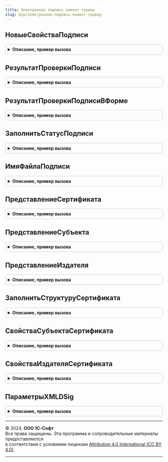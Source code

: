 ```yaml
---
title: Электронная подпись клиент сервер
slug: bsp/электронная-подпись-клиент-сервер
---
```



## НовыеСвойстваПодписи
<details style="margin: 1em 0; padding: 0.5em; border: 1px solid #ccc; border-radius: 6px;">

<summary style="font-weight: bold; cursor: pointer;">Описание, пример вызова</summary>

```bsl

// Конструктор параметра СвойстваПодписи для добавления и обновления данных электронной подписи.
// Содержит развернутое описание подписи.
//
// Возвращаемое значение:
//   Структура:
//     * Подпись             - ДвоичныеДанные - результат подписания.
//                           - Строка - подписанный КонвертXML, если передавался в данных.
//     * УстановившийПодпись - СправочникСсылка.Пользователи - пользователь, который
//                           подписал объект информационной базы.
//     * Комментарий         - Строка - комментарий, если он был введен при подписании.
//     * ИмяФайлаПодписи     - Строка - если подпись добавлена из файла.
//     * ДатаПодписи         - Дата - дата, когда подпись была сделана. Имеет смысл для случаев,
//                           когда дату невозможно извлечь из данных подписи.
//     * ПропуститьПриПродлении - Булево - не подлежит усовершенствованию, например,
//                                достоверность обеспечивается оператором электронного документооборота.
//
//     Используются при обновлении результата проверки подписи:
//     * ДатаПроверкиПодписи - Дата - дата последней проверки подписи.
//     * ПодписьВерна        - Булево - результат последней проверки подписи.
//     * ТребуетсяПроверка   - Булево - не удалось проверить подпись.
//     * ПодписьМатематическиВерна - Булево - вычисляется при проверке подписи без дополнительных атрибутов.
//     * ОшибкаМатематическойПроверкиПодписи - Строка - ошибка при ПроверитьПодпись с флагом
//                                                      ПроверитьДополнительныеАтрибуты = Ложь
//     * ОшибкаПроверкиДополнительныхАтрибутов - Строка - ошибка при проверке сертификата и атрибутов
//                                                        усовершенствованной подписи, таких как метка времени.
//     * ДополнительныеАтрибутыПровереныВручную - Булево - признак ПодписьВерна в части доп. атрибутов установлен
//         вручную (в случае ПодписьМатематическиВерна = Ложь - Исключение при ручной установке)
//     * АвторРучнойПроверкиДополнительныхАтрибутов - СправочникСсылка.Пользователи
//     * ОбоснованиеРучнойПроверкиДополнительныхАтрибутов - Строка - ссылка на организацию, подтвердившую достоверность
//                                                                   подписи, например, Оператор ЭДО
//
//     Используются при обновлении усовершенствованной подписи:
//     * ПодписанныйОбъект   - ОпределяемыйТип.ПодписанныйОбъект - объект, с которым связана подпись.
//                             Игнорируется в методах, в которые объект передается как параметр.
//     * ПорядковыйНомер     - Число - идентификатор подписи, по которому можно упорядочивать их в списке.
//                             Не заполнен, если подпись не связана с объектом.
//     * ОшибкаПриАвтоматическомПродлении - Булево - не использовать, служебный, заполняется регламентным заданием.
//     Используются для связи с машиночитаемой доверенностью:
//     * ИдентификаторПодписи - УникальныйИдентификатор
//     * РезультатПроверкиПодписиПоМЧД - Массив из Структура, Структура - МашиночитаемыеДоверенностиФНС.РезультатПроверкиПодписиПоМЧД
//
//     Производные свойства подписи:
//     * ТипПодписи          - ПеречислениеСсылка.ТипыПодписиКриптографии
//     * СрокДействияПоследнейМеткиВремени - Дата - срок действия сертификата, которым подписана
//                                           последняя метка времени (или пустая дата, если нет метки времени),
//                                           если удалось определить с помощью МенеджерКриптографии
//     * Сертификат          - ХранилищеЗначения - содержит выгрузку сертификата,
//                             который использовался для подписания (содержится в подписи).
//                           - ДвоичныеДанные
//     * Отпечаток           - Строка - отпечаток сертификата в формате строки Base64.
//     * КомуВыданСертификат - Строка - представление субъекта, полученное из двоичных данных сертификата.
//     * ОписаниеСертификата - Структура - свойство, требуемое для сертификатов, которые
//                             не могут быть переданы в метод платформы СертификатКриптографии, со свойствами:
//        ** СерийныйНомер  - Строка - серийный номер сертификата, как у объекта платформы СертификатКриптографии.
//        ** КемВыдан       - Строка - как возвращает функция ПредставлениеИздателя.
//        ** КомуВыдан      - Строка - как возвращает функция ПредставлениеСубъекта.
//        ** ДатаНачала     - Строка - дата сертификата, как у объекта платформы СертификатКриптографии в формате "ДЛФ=D".
//        ** ДатаОкончания  - Строка - дата сертификата, как у объекта платформы СертификатКриптографии в формате "ДЛФ=D".
//        ** ДействителенДо - Строка - (необязательный) минимальная дата из дат окончания открытого и закрытого ключа
//                                     (если указана в сертификате) в формате "ДЛФ=D".
//
Функция НовыеСвойстваПодписи() Экспорт
```

Пример вызова
```bsl
Результат = ЭлектроннаяПодписьКлиентСервер.НовыеСвойстваПодписи() 
```
</details>

## РезультатПроверкиПодписи
<details style="margin: 1em 0; padding: 0.5em; border: 1px solid #ccc; border-radius: 6px;">

<summary style="font-weight: bold; cursor: pointer;">Описание, пример вызова</summary>

```bsl

// Результат проверки подписи.
//
// Возвращаемое значение:
//  Структура:
//   * Результат - Булево     - Истина, если проверка выполнена успешно.
//             - Строка       - описание ошибки проверки подписи.
//             - Неопределено - не удалось получить менеджер криптографии (когда не указан).
//   * ПодписьВерна        - Булево, Неопределено - результат последней проверки подписи.
//   * СертификатОтозван   - Булево - ошибка связана с тем, что сертификат отозван.
//   * ТребуетсяПроверка   - Булево - не удалось проверить подпись.
//   * ПодписьМатематическиВерна - Булево - вычисляется при проверке подписи без проверки сертификатов
//                                           и атрибутов усовершенствованной подписи, таких как метка времени.
//   * ОшибкаМатематическойПроверкиПодписи - Строка - ошибка при ПроверитьПодпись с флагом
//                                                    ПроверитьДополнительныеАтрибуты = Ложь
//   * ОшибкаПроверкиДополнительныхАтрибутов - Строка - ошибка при проверке сертификата и атрибутов усовершенствованной
//                                                      подписи, таких как метка времени.
//   * ПараметрыПроверкиСертификата - см. ЭлектроннаяПодписьКлиент.ПараметрыПроверкиПодписи.ПроверятьСертификат
//
//   * ТипПодписи          - ПеречислениеСсылка.ТипыПодписиКриптографии - не заполнен при проверке подписей конверта XML.
//   * СрокДействияПоследнейМеткиВремени - Дата - срок действия сертификата, которым подписана
//    последняя метка времени (или пустая дата, если нет метки времени), если удалось определить с помощью МенеджерКриптографии.
//   * НеподтвержденнаяДатаПодписи - Дата - неподтвержденная дата подписи.
//                                 - Неопределено - неподтвержденная дата подписи отсутствует в данных подписи и для
//                                                конверта XML.
//   * ДатаПодписиИзМетки  - Дата - дата самой ранней метки времени.
//                         - Неопределено - метка времени отсутствует в данных подписи и при проверке конверта XML.
//   * Сертификат          - ДвоичныеДанные - сертификат подписанта
//   * Отпечаток           - Строка - отпечаток сертификата в формате строки Base64.
//   * КомуВыданСертификат - Строка - представление субъекта, полученное из двоичных данных сертификата.
//
Функция РезультатПроверкиПодписи() Экспорт
```

Пример вызова
```bsl
Результат = ЭлектроннаяПодписьКлиентСервер.РезультатПроверкиПодписи() 
```
</details>

## РезультатПроверкиПодписиВФорме
<details style="margin: 1em 0; padding: 0.5em; border: 1px solid #ccc; border-radius: 6px;">

<summary style="font-weight: bold; cursor: pointer;">Описание, пример вызова</summary>

```bsl

// Конструктор для заполнения результата проверки подписи в форме.
//
// Возвращаемое значение:
//  Структура - результат проверки подписи в форме:
//   * ПорядковыйНомер - см. НовыеСвойстваПодписи.ПорядковыйНомер
//   * Объект - см. НовыеСвойстваПодписи.ПодписанныйОбъект
//   * ДатаПодписи - см. НовыеСвойстваПодписи.ДатаПодписи
//   * Комментарий - см. НовыеСвойстваПодписи.Комментарий
//   * АдресПодписи - Строка - адрес подписи во временном хранилище.
//   * Отпечаток - см. НовыеСвойстваПодписи.Отпечаток
//   * АдресСертификата - Строка - адрес сертификата во временном хранилище.
//   * ПодписьВерна - см. НовыеСвойстваПодписи.ПодписьВерна
//   * ДатаПроверкиПодписи - см. НовыеСвойстваПодписи.ДатаПроверкиПодписи
//   * КомуВыданСертификат - см. НовыеСвойстваПодписи.КомуВыданСертификат
//   * ТребуетсяПроверка - см. НовыеСвойстваПодписи.ТребуетсяПроверка
//   * УстановившийПодпись - см. НовыеСвойстваПодписи.УстановившийПодпись
//   * ТипПодписи - см. НовыеСвойстваПодписи.ТипПодписи
//   * СрокДействияПоследнейМеткиВремени - см. НовыеСвойстваПодписи.СрокДействияПоследнейМеткиВремени
//   * МашиночитаемаяДоверенность - СправочникСсылка.МашиночитаемыеДоверенности
//   * МашиночитаемаяДоверенностьВерна - Булево
//   * РезультатПроверкиПодписиПоМЧД - см. НовыеСвойстваПодписи.РезультатПроверкиПодписиПоМЧД
//   * РезультатПроверки - Структура - свойства результата проверки подписи для хранения в базе:
//     ** ПодписьМатематическиВерна - Булево
//     ** ОшибкаМатематическойПроверкиПодписи - Строка - текст ошибки.
//     ** ОшибкаПроверкиДополнительныхАтрибутов - Строка - текст ошибки.
//     ** ДополнительныеАтрибутыПровереныВручную - Булево - признак ручной проверки подписи.
//     ** АвторРучнойПроверкиДополнительныхАтрибутов - СправочникСсылка.Пользователи
//     ** ОбоснованиеРучнойПроверкиДополнительныхАтрибутов - Строка
//   * РезультатПроверкиКраткий - Строка - для отображения результата проверки подписи в форме.
//
Функция РезультатПроверкиПодписиВФорме() Экспорт
```

Пример вызова
```bsl
Результат = ЭлектроннаяПодписьКлиентСервер.РезультатПроверкиПодписиВФорме() 
```
</details>

## ЗаполнитьСтатусПодписи
<details style="margin: 1em 0; padding: 0.5em; border: 1px solid #ccc; border-radius: 6px;">

<summary style="font-weight: bold; cursor: pointer;">Описание, пример вызова</summary>

```bsl

// Заполняет для отображения в форме текст проверки подписи и помещает его в атрибут РезультатПроверкиКраткий .
//
// Параметры:
//  СвойстваПодписи - см. РезультатПроверкиПодписиВФорме
//  ДатаСеанса - Дата
//
Процедура ЗаполнитьСтатусПодписи(СвойстваПодписи, ДатаСеанса) Экспорт
```

Пример вызова
```bsl
ЭлектроннаяПодписьКлиентСервер.ЗаполнитьСтатусПодписи(СвойстваПодписи, ДатаСеанса) 
```
</details>

## ИмяФайлаПодписи
<details style="margin: 1em 0; padding: 0.5em; border: 1px solid #ccc; border-radius: 6px;">

<summary style="font-weight: bold; cursor: pointer;">Описание, пример вызова</summary>

```bsl

// Формирует имя файла подписи по шаблону.
//
// Параметры:
//  ИмяБезРасширения			 - Строка - исходное имя файла без расширения. Например, ПодписанныйОбъект.Наименование.
//  КомуВыданСертификат			 - Строка - владелец сертификата (фамилия, имя, организация, должность).
//  РасширениеДляФайловПодписи	 - Строка - расширение для файлов подписи, добавляемое к имени файла.
//  ТребуетсяРазделитель		 - Булево - признак дополнительной установки разделителя в имени файла.
//
// Возвращаемое значение:
//  Строка
//
Функция ИмяФайлаПодписи(ИмяБезРасширения, КомуВыданСертификат, РасширениеДляФайловПодписи, ТребуетсяРазделитель = Истина) Экспорт
```

Пример вызова
```bsl
Результат = ЭлектроннаяПодписьКлиентСервер.ИмяФайлаПодписи(ИмяБезРасширения, КомуВыданСертификат, РасширениеДляФайловПодписи, ТребуетсяРазделитель);
```
</details>

## ПредставлениеСертификата
<details style="margin: 1em 0; padding: 0.5em; border: 1px solid #ccc; border-radius: 6px;">

<summary style="font-weight: bold; cursor: pointer;">Описание, пример вызова</summary>

```bsl

// Устарела.
// См. ЭлектроннаяПодписьКлиент.ПредставлениеСертификата.
// См. ЭлектроннаяПодпись.ПредставлениеСертификата.
//
Функция ПредставлениеСертификата(Сертификат, Отчество = Ложь, СрокДействия = Истина) Экспорт
```

Пример вызова
```bsl
Результат = ЭлектроннаяПодписьКлиентСервер.ПредставлениеСертификата(Сертификат, Отчество, СрокДействия);
```
</details>

## ПредставлениеСубъекта
<details style="margin: 1em 0; padding: 0.5em; border: 1px solid #ccc; border-radius: 6px;">

<summary style="font-weight: bold; cursor: pointer;">Описание, пример вызова</summary>

```bsl

// Устарела.
// См. ЭлектроннаяПодписьКлиент.ПредставлениеСубъекта.
// См. ЭлектроннаяПодпись.ПредставлениеСубъекта.
//
Функция ПредставлениеСубъекта(Сертификат, Отчество = Истина) Экспорт
```

Пример вызова
```bsl
Результат = ЭлектроннаяПодписьКлиентСервер.ПредставлениеСубъекта(Сертификат, Отчество);
```
</details>

## ПредставлениеИздателя
<details style="margin: 1em 0; padding: 0.5em; border: 1px solid #ccc; border-radius: 6px;">

<summary style="font-weight: bold; cursor: pointer;">Описание, пример вызова</summary>

```bsl

// Устарела.
// См. ЭлектроннаяПодписьКлиент.ПредставлениеИздателя.
// См. ЭлектроннаяПодпись.ПредставлениеИздателя.
//
Функция ПредставлениеИздателя(Сертификат) Экспорт
```

Пример вызова
```bsl
Результат = ЭлектроннаяПодписьКлиентСервер.ПредставлениеИздателя(Сертификат) 
```
</details>

## ЗаполнитьСтруктуруСертификата
<details style="margin: 1em 0; padding: 0.5em; border: 1px solid #ccc; border-radius: 6px;">

<summary style="font-weight: bold; cursor: pointer;">Описание, пример вызова</summary>

```bsl

// Устарела.
// См. ЭлектроннаяПодписьКлиент.СвойстваСертификата.
// См. ЭлектроннаяПодпись.СвойстваСертификата.
//
Функция ЗаполнитьСтруктуруСертификата(Сертификат) Экспорт
```

Пример вызова
```bsl
Результат = ЭлектроннаяПодписьКлиентСервер.ЗаполнитьСтруктуруСертификата(Сертификат) 
```
</details>

## СвойстваСубъектаСертификата
<details style="margin: 1em 0; padding: 0.5em; border: 1px solid #ccc; border-radius: 6px;">

<summary style="font-weight: bold; cursor: pointer;">Описание, пример вызова</summary>

```bsl

// Устарела.
// См. ЭлектроннаяПодписьКлиент.СвойстваСубъектаСертификата.
// См. ЭлектроннаяПодпись.СвойстваСубъектаСертификата.
//
Функция СвойстваСубъектаСертификата(Сертификат) Экспорт
```

Пример вызова
```bsl
Результат = ЭлектроннаяПодписьКлиентСервер.СвойстваСубъектаСертификата(Сертификат) 
```
</details>

## СвойстваИздателяСертификата
<details style="margin: 1em 0; padding: 0.5em; border: 1px solid #ccc; border-radius: 6px;">

<summary style="font-weight: bold; cursor: pointer;">Описание, пример вызова</summary>

```bsl

// Устарела.
// См. ЭлектроннаяПодписьКлиент.СвойстваИздателяСертификата.
// См. ЭлектроннаяПодпись.СвойстваИздателяСертификата.
//
Функция СвойстваИздателяСертификата(Сертификат) Экспорт
```

Пример вызова
```bsl
Результат = ЭлектроннаяПодписьКлиентСервер.СвойстваИздателяСертификата(Сертификат) 
```
</details>

## ПараметрыXMLDSig
<details style="margin: 1em 0; padding: 0.5em; border: 1px solid #ccc; border-radius: 6px;">

<summary style="font-weight: bold; cursor: pointer;">Описание, пример вызова</summary>

```bsl

// Устарела.
// См. ЭлектроннаяПодписьКлиент.ПараметрыXMLDSig.
// См. ЭлектроннаяПодпись.ПараметрыXMLDSig.
//
Функция ПараметрыXMLDSig() Экспорт
```

Пример вызова
```bsl
Результат = ЭлектроннаяПодписьКлиентСервер.ПараметрыXMLDSig() 
```
</details>

---

© 2024, **ООО 1С-Софт**  
Все права защищены. Эта программа и сопроводительные материалы предоставляются  
в соответствии с условиями лицензии [Attribution 4.0 International (CC BY 4.0)](https://creativecommons.org/licenses/by/4.0/legalcode).

---
